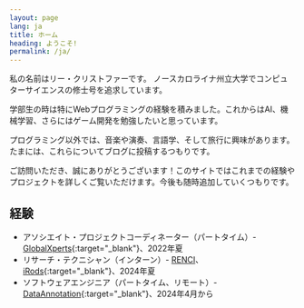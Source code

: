 ```yaml
---
layout: page
lang: ja
title: ホーム
heading: ようこそ!
permalink: /ja/
---
```


私の名前はリー・クリストファーです。 ノースカロライナ州立大学でコンピュターサイエンスの修士号を追求しています。

学部生の時は特にWebプログラミングの経験を積みました。これからはAI、機械学習、さらにはゲーム開発を勉強したいと思っています。

プログラミング以外では、音楽や演奏、言語学、そして旅行に興味があります。たまには、これらについてブログに投稿するつもりです。

ご訪問いただき、誠にありがとうございます！このサイトではこれまでの経験やプロジェクトを詳しくご覧いただけます。今後も随時追加していくつもりです。

## 経験

- アソシエイト・プロジェクトコーディネーター（パートタイム）- [GlobalXperts](https://www.globalxperts.net/){:target="_blank"}、2022年夏
- リサーチ・テクニシャン（インターン）- [RENCI](https://renci.org/)、[iRods](https://irods.org/){:target="_blank"}、2024年夏
- ソフトウェアエンジニア（パートタイム、リモート）- [DataAnnotation](https://www.dataannotation.tech/generalist?worker_source=G&utm_source=google&utm_medium=display&utm_campaign=20429741244&utm_adgroup=153008825238&utm_content=668966805731&gad_source=1&gad_campaignid=20429741244&gbraid=0AAAAAqBNCsVbePfEDToIBaWNpFk53EFUy&gclid=CjwKCAjw_pDBBhBMEiwAmY02NiUKxnLZZ3d0EHTSImrwqryV8_2rdSkCBj7vmBZbfuG1QfrxKsx83hoCrooQAvD_BwE){:target="_blank"}、2024年4月から